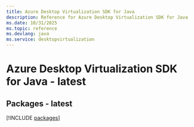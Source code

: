 ```yaml
---
title: Azure Desktop Virtualization SDK for Java
description: Reference for Azure Desktop Virtualization SDK for Java
ms.date: 10/31/2025
ms.topic: reference
ms.devlang: java
ms.service: desktopvirtualization
---
```

# Azure Desktop Virtualization SDK for Java - latest
## Packages - latest
[!INCLUDE [packages](desktop-virtualization-index.md)]